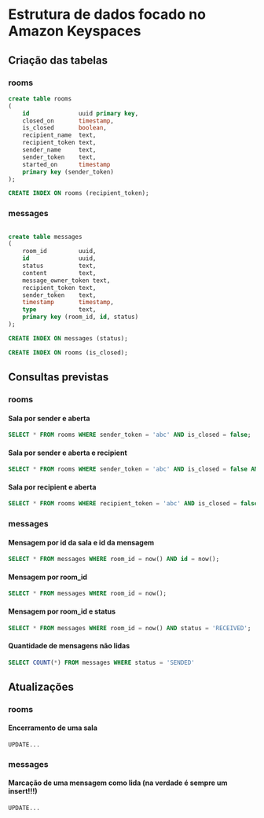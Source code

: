 # Estrutura de dados focado no Amazon Keyspaces

## Criação das tabelas

### rooms

```SQL
create table rooms
(
    id              uuid primary key,
    closed_on       timestamp,
    is_closed       boolean,
    recipient_name  text,
    recipient_token text,
    sender_name     text,
    sender_token    text,
    started_on      timestamp
    primary key (sender_token)
);

CREATE INDEX ON rooms (recipient_token);


```

### messages

```SQL

create table messages
(
    room_id         uuid,
    id              uuid,
    status          text,
    content         text,
    message_owner_token text,
    recipient_token text,
    sender_token    text,
    timestamp       timestamp,
    type            text,
    primary key (room_id, id, status)
);

CREATE INDEX ON messages (status);

CREATE INDEX ON rooms (is_closed);

```

## Consultas previstas

### rooms

#### Sala por sender e aberta

```SQL
SELECT * FROM rooms WHERE sender_token = 'abc' AND is_closed = false;
```

#### Sala por sender e aberta e recipient

```SQL
SELECT * FROM rooms WHERE sender_token = 'abc' AND is_closed = false AND recipient_token = 'def';
```

#### Sala por recipient e aberta

```SQL
SELECT * FROM rooms WHERE recipient_token = 'abc' AND is_closed = false;
```

### messages

#### Mensagem por id da sala e id da mensagem

```SQL
SELECT * FROM messages WHERE room_id = now() AND id = now();
```

#### Mensagem por room_id

```SQL
SELECT * FROM messages WHERE room_id = now();
```

#### Mensagem por room_id e status

```SQL
SELECT * FROM messages WHERE room_id = now() AND status = 'RECEIVED';
```

#### Quantidade de mensagens não lidas

```SQL
SELECT COUNT(*) FROM messages WHERE status = 'SENDED'
```

## Atualizações

### rooms

#### Encerramento de uma sala

```
UPDATE...
```

### messages

#### Marcação de uma mensagem como lida (na verdade é sempre um insert!!!)

```
UPDATE...
```
